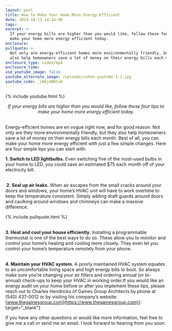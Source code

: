 ```yaml
---
layout: post
title: How to Make Your Home More Energy Efficient
date: 2019-10-11 14:24:00
tags:
excerpt: >-
  If your energy bills are higher than you would like, follow these four tips to
  make your home more energy efficient today.
enclosure:
pullquote: >-
  Not only are energy-efficient homes more environmentally friendly, but they
  also help homeowners save a lot of money on their energy bills each month.
enclosure_type: video/mp4
enclosure_time:
use_youtube_image: false
youtube_alternate_image: /uploads/cohen-youtube-1-1.jpg
youtube_code: _i6Kj4WUCvA
---
```


{% include youtube.html %}

<center><em>If your energy bills are higher than you would like, follow these four tips to make your home more energy efficient today.</em></center>

<center>&nbsp;</center>

Energy-efficient homes are en vogue right now, and for good reason. Not only are they more environmentally friendly, but they also help homeowners save a lot of money on their energy bills each month. Best of all, you can make your home more energy efficient with just a few simple changes. Here are four simple tips you can start with:&nbsp;

**1\. Switch to LED lightbulbs.** Even switching five of the most-used bulbs in your home to LED, you could save an estimated $75 each month off of your electricity bill.&nbsp;

<br>**&nbsp;2. Seal up air leaks.** When air escapes from the small cracks around your doors and windows, your home’s HVAC unit will have to work overtime to keep the temperature consistent. Simply adding draft guards around doors and caulking around windows and chimneys can make a massive difference.&nbsp;

{% include pullquote.html %}

<br>**3\. Heat and cool your house efficiently.** Installing a programmable thermostat is one of the best ways to do so. These allow you to monitor and control your home’s heating and cooling more closely. They even let you control your home’s temperature remotely from your phone.&nbsp;

<br>**4\. Maintain your HVAC system.** A poorly maintained HVAC system equates to an uncomfortable living space and high energy bills to boot. So always make sure you’re changing your air filters and ordering annual (or bi-annual) check-ups to keep your HVAC in working order.If you would like an energy audit on your home before or after you implement these tips, please reach out to Charles Hendricks of Gaines Group Architects by phone at (540) 437-0012 or by visiting his company’s website: [www.thegainesgroup.com](https://www.thegainesgroup.com){: target="_blank"}

If you have any other questions or would like more information, feel free to give me a call or send me an email. I look forward to hearing from you soon.